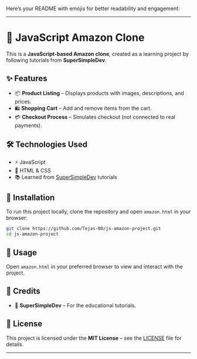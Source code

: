 Here’s your README with emojis for better readability and engagement:  

---

# 🛒 JavaScript Amazon Clone  

This is a **JavaScript-based Amazon clone**, created as a learning project by following tutorials from **SuperSimpleDev**.  

## ✨ Features  

- 📦 **Product Listing** – Displays products with images, descriptions, and prices.  
- 🛍 **Shopping Cart** – Add and remove items from the cart.  
- 💳 **Checkout Process** – Simulates checkout (not connected to real payments).  

## 🛠 Technologies Used  

- ⚡ JavaScript  
- 🎨 HTML & CSS  
- 📚 Learned from [SuperSimpleDev](https://www.youtube.com/watch?v=EerdGm-ehJQ&t=70361s) tutorials  

## 🚀 Installation  

To run this project locally, clone the repository and open `amazon.html` in your browser:  

```bash
git clone https://github.com/Tejas-00/js-amazon-project.git
cd js-amazon-project
```

## 📌 Usage  

Open `amazon.html` in your preferred browser to view and interact with the project.  

## 🙌 Credits  

- 🎥 **SuperSimpleDev** – For the educational tutorials.  

## 📜 License  

This project is licensed under the **MIT License** – see the [LICENSE](LICENSE) file for details.  

---  
